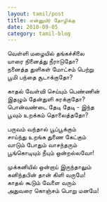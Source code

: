 ```yaml
---
layout: tamil/post
title: என்னுயிர் தோழிக்கு
date: 2010-09-05
category: tamil-blog
---
```


வெள்ளி மழையில் தங்கச்சிலை <br/>
யாரை நினைத்து நீராடுதோ? <br/>
நனைத்த துளிகள் மோட்சம் பெற்று <br/>
பூமி பந்தை சூடாக்குதோ?

காதல் வேள்வி செய்யும் பெண்ணின் <br/>
இதழும் தேன்துளி சுரக்குதோ? <br/>
பொன்வண்டை தேடி தேடி - இந்த <br/>
பூவும் உறக்கம் தொலைத்ததோ?

பருவம் வந்தால் பூப்பூக்கும் <br/>
சாய்ந்து உறங்க துணை கேட்கும் <br/>
வாடும் போதும் வாசந்தரும் <br/>
பூங்கொடியும் நீயும் ஒன்றல்லவோ!

முக்கனியில் ஒன்றாய் இருந்தாலும் <br/>
கனிந்தபின் தான் கிளி வருமே! <br/>
காதல் கூடும் வேளை வரும் <br/>
அதுவரை கொஞ்சம் பொறு மனமே!
